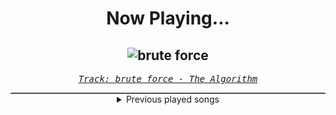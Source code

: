<div align="center"> 
<h1>Now Playing...</h1>

![brute force](https://i.scdn.co/image/ab67616d00001e029ea19f163bcf1986d37439fa)
--
_<samp><a href="https://open.spotify.com/track/6HEXrxUQyGHj48PLi1ei0w">Track: brute force - The Algorithm</a></samp>_

<div style="border: 1px #4B5054 solid"></div>
<details>
  <summary>
    Previous played songs
  </summary>
  <table>
    <thead>
      <tr>
        <th>
          Artist
        </th>
        <th>
          Song
        </th>
        <th>
          Link
        </th>
      </tr>
    </thead>
    <tbody>
      <tr><td>The Algorithm</td><td>brute force</td><td><a href="https://open.spotify.com/track/6HEXrxUQyGHj48PLi1ei0w">https://open.spotify.com/track/6HEXrxUQyGHj48PLi1ei0w</a></td></tr><tr><td>The Algorithm</td><td>Superscalar</td><td><a href="https://open.spotify.com/track/1cKDKLbQGrsRJpbZCc84gZ">https://open.spotify.com/track/1cKDKLbQGrsRJpbZCc84gZ</a></td></tr><tr><td>The Algorithm</td><td>ピタゴラスPYTHAGORAS</td><td><a href="https://open.spotify.com/track/734aWXfWN0oaCNINae3s5r">https://open.spotify.com/track/734aWXfWN0oaCNINae3s5r</a></td></tr><tr><td>The Algorithm</td><td>ピタゴラスPYTHAGORAS</td><td><a href="https://open.spotify.com/track/734aWXfWN0oaCNINae3s5r">https://open.spotify.com/track/734aWXfWN0oaCNINae3s5r</a></td></tr><tr><td>Like Moths To Flames</td><td>Habitual Decline</td><td><a href="https://open.spotify.com/track/43EgxfBHcJr15V5tHOdRSQ">https://open.spotify.com/track/43EgxfBHcJr15V5tHOdRSQ</a></td></tr><tr><td>Confess</td><td>Eat What You Kill</td><td><a href="https://open.spotify.com/track/6yz2HojEuzMLx1yJoMYVSH">https://open.spotify.com/track/6yz2HojEuzMLx1yJoMYVSH</a></td></tr><tr><td>Upon A Burning Body</td><td>Built from War</td><td><a href="https://open.spotify.com/track/3ZgxVUl8xoSBb4XThOZ4HL">https://open.spotify.com/track/3ZgxVUl8xoSBb4XThOZ4HL</a></td></tr><tr><td>Upon A Burning Body</td><td>Built from War</td><td><a href="https://open.spotify.com/track/3ZgxVUl8xoSBb4XThOZ4HL">https://open.spotify.com/track/3ZgxVUl8xoSBb4XThOZ4HL</a></td></tr><tr><td>Hollywood Burns</td><td>The Abomination from Planet X</td><td><a href="https://open.spotify.com/track/3tAmwotJYD5YqWfNTtZWqy">https://open.spotify.com/track/3tAmwotJYD5YqWfNTtZWqy</a></td></tr><tr><td>Fury Weekend</td><td>Black To The Future</td><td><a href="https://open.spotify.com/track/3RZZ8KnNq63Isfqo67KI4W">https://open.spotify.com/track/3RZZ8KnNq63Isfqo67KI4W</a></td></tr><tr><td>MUZZ</td><td>New Age - Bossfight Remix</td><td><a href="https://open.spotify.com/track/5aCABFeoSwL2Ux0c1gW2QL">https://open.spotify.com/track/5aCABFeoSwL2Ux0c1gW2QL</a></td></tr><tr><td>Cassetter</td><td>Till The End - Wice Remix</td><td><a href="https://open.spotify.com/track/4hjArrRIBKCc3ubbVfdZfU">https://open.spotify.com/track/4hjArrRIBKCc3ubbVfdZfU</a></td></tr><tr><td>Essenger</td><td>Plague Doctor</td><td><a href="https://open.spotify.com/track/39uV4w1rAbweeZpUl07GID">https://open.spotify.com/track/39uV4w1rAbweeZpUl07GID</a></td></tr><tr><td>Daedric</td><td>Dawnbreaker</td><td><a href="https://open.spotify.com/track/3vzoPnAnMKonqPSIDgM8VG">https://open.spotify.com/track/3vzoPnAnMKonqPSIDgM8VG</a></td></tr><tr><td>Kodeseven</td><td>Bodyselector</td><td><a href="https://open.spotify.com/track/5JUrx2NogxHcBA6VaAmzk0">https://open.spotify.com/track/5JUrx2NogxHcBA6VaAmzk0</a></td></tr><tr><td>The Algorithm</td><td>Protocols</td><td><a href="https://open.spotify.com/track/6jh2n5f9maoVsuGa8bl7h1">https://open.spotify.com/track/6jh2n5f9maoVsuGa8bl7h1</a></td></tr><tr><td>Void Chapter</td><td>Reclaimer</td><td><a href="https://open.spotify.com/track/1E7C3OWH7JwjaTmFVqw5cY">https://open.spotify.com/track/1E7C3OWH7JwjaTmFVqw5cY</a></td></tr><tr><td>Soul Extract</td><td>Centigrade - Void Chapter Remix</td><td><a href="https://open.spotify.com/track/527efxLCChfTo30GvYTuTk">https://open.spotify.com/track/527efxLCChfTo30GvYTuTk</a></td></tr><tr><td>Celldweller</td><td>Unshakeable - Formal One Remix</td><td><a href="https://open.spotify.com/track/2niPu195HUQfpacuWHjdcJ">https://open.spotify.com/track/2niPu195HUQfpacuWHjdcJ</a></td></tr><tr><td>Blue Stahli</td><td>Kill Me Every Time - South American Slam Edit</td><td><a href="https://open.spotify.com/track/6bjmOg3v3mBxWUMp5P1RIf">https://open.spotify.com/track/6bjmOg3v3mBxWUMp5P1RIf</a></td></tr>
    </tbody>
  </table>
</details>

</div>
